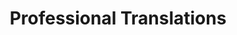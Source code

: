 ---
layout: default
title: Professional Translations
description: Professional translations from the makers of TinyMCE.
---